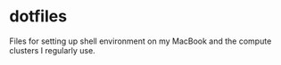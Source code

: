 # dotfiles

Files for setting up shell environment on my MacBook and the compute
clusters I regularly use.

